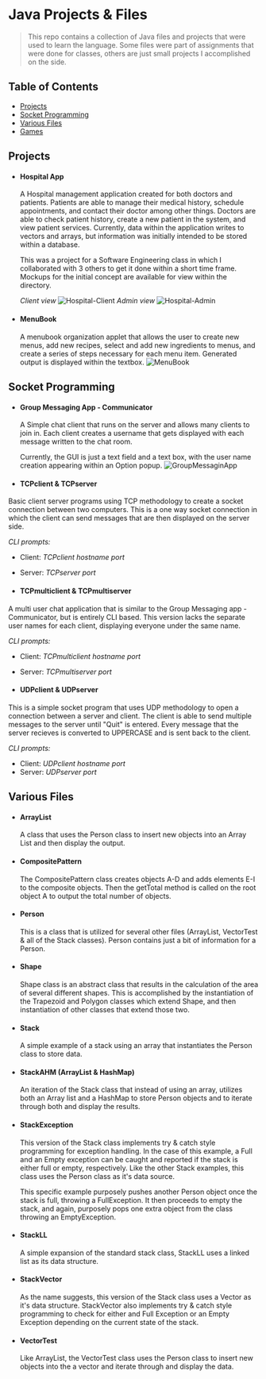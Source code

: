 # Java Projects & Files

>This repo contains a collection of Java files and projects that were used to learn the language.  Some files were part of assignments that were done for classes, others are just small projects I accomplished on the side.

## Table of Contents
* [Projects](#Projects)
* [Socket Programming](#SocketProgramming)
* [Various Files](#VariousFiles)
* [Games](#Games)

<a name="Projects"/></a>
## Projects

* #### Hospital App
  A Hospital management application created for both doctors and patients.  Patients are able to manage their medical history, schedule appointments, and contact their doctor among other things.  Doctors are able to check patient history, create a new patient in the system, and view patient services.  Currently, data within the application writes to vectors and arrays, but information was initially intended to be stored within a database.
 
  This was a project for a Software Engineering class in which I collaborated with 3 others to get it done within a short time frame.  Mockups for the initial concept are available for view within the directory.  
 
  _Client view_
  ![Hospital-Client](./Images/Hospital-Client.png)
  _Admin view_
  ![Hospital-Admin](./Images/Hospital-Admin.png)

* #### MenuBook
  A menubook organization applet that allows the user to create new menus, add new recipes, select and add new ingredients to menus, and create a series of steps necessary for each menu item.  Generated output is displayed within the textbox.
 ![MenuBook](./Images/Menubook.png)

<a name="SocketProgramming"/></a>
## Socket Programming

* #### Group Messaging App - Communicator
  A Simple chat client that runs on the server and allows many clients to join in.  Each client creates a username that gets displayed with each message written to the chat room.  
  
  Currently, the GUI is just a text field and a text box, with the user name creation appearing within an Option popup.
  ![GroupMessaginApp](./Images/GroupMessagingApp.png)    

* #### TCPclient & TCPserver
Basic client server programs using TCP methodology to create a socket connection between two computers.  This is a one way socket connection in which the client can send messages that are then displayed on the server side.

  _CLI prompts:_
  * Client: _TCPclient hostname port_
  * Server: _TCPserver port_

* #### TCPmulticlient & TCPmultiserver
A multi user chat application that is similar to the Group Messaging app - Communicator, but is entirely CLI based.  This version lacks the separate user names for each client, displaying everyone under the same name.

  _CLI prompts:_
  * Client: _TCPmulticlient hostname port_
  * Server: _TCPmultiserver port_

* #### UDPclient & UDPserver
This is a simple socket program that uses UDP methodology to open a connection between a server and client.  The client is able to send multiple messages to the server until "Quit" is entered.  Every message that the server recieves is converted to UPPERCASE and is sent back to the client.

  _CLI prompts:_
  * Client: _UDPclient hostname port_
  * Server: _UDPserver port_
  
<a name="VariousFiles"/></a>
## Various Files

* #### ArrayList
  A class that uses the Person class to insert new objects into an Array List and then display the output.

* #### CompositePattern
  The CompositePattern class creates objects A-D and adds elements E-I to the composite objects.  Then the getTotal method is called on the root object A to output the total number of objects.

* #### Person
  This is a class that is utilized for several other files (ArrayList, VectorTest & all of the Stack classes).  Person contains just a bit of information for a Person.
  
* #### Shape
  Shape class is an abstract class that results in the calculation of the area of several different shapes.  This is accomplished by the instantiation of the Trapezoid and Polygon classes which extend Shape, and then instantiation of other classes that extend those two.

* #### Stack
  A simple example of a stack using an array that instantiates the Person class to store data.  

* #### StackAHM (ArrayList & HashMap)
  An iteration of the Stack class that instead of using an array, utilizes both an Array list and a HashMap to store Person objects and to iterate through both and display the results.

* #### StackException
  This version of the Stack class implements try & catch style programming for exception handling.  In the case of this example, a Full and an Empty exception can be caught and reported if the stack is either full or empty, respectively.  Like the other Stack examples, this class uses the Person class as it's data source.
  
  This specific example purposely pushes another Person object once the stack is full, throwing a FullException.  It then proceeds to empty the stack, and again, purposely pops one extra object from the class throwing an EmptyException.

* #### StackLL
  A simple expansion of the standard stack class, StackLL uses a linked list as its data structure.
  
* #### StackVector
  As the name suggests, this version of the Stack class uses a Vector as it's data structure. StackVector also implements try & catch style programming to check for either and Full Exception or an Empty Exception depending on the current state of the stack.

* #### VectorTest
  Like ArrayList, the VectorTest class uses the Person class to insert new objects into the a vector and iterate through and display the data.